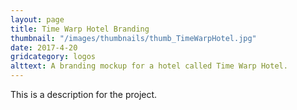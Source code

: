 ```yaml
---
layout: page
title: Time Warp Hotel Branding
thumbnail: "/images/thumbnails/thumb_TimeWarpHotel.jpg"
date: 2017-4-20
gridcategory: logos
alttext: A branding mockup for a hotel called Time Warp Hotel.
---
```

This is a description for the project.